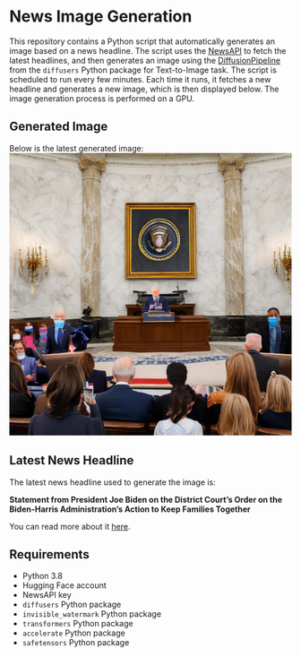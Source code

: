 # News Image Generation
This repository contains a Python script that automatically generates an image based on a news headline. The script uses the [NewsAPI](https://newsapi.org/) to fetch the latest headlines, and then generates an image using the [DiffusionPipeline](https://github.com/huggingface/diffusers) from the `diffusers` Python package for Text-to-Image task.
The script is scheduled to run every few minutes. Each time it runs, it fetches a new headline and generates a new image, which is then displayed below. The image generation process is performed on a GPU.

## Generated Image
Below is the latest generated image:
![Generated Image](image.png)

## Latest News Headline
The latest news headline used to generate the image is:

**Statement from President Joe Biden on the District Court’s Order on the Biden-Harris Administration’s Action to Keep Families Together**

You can read more about it [here](https://news.google.com/rss/articles/CBMirgJBVV95cUxQYjgyTWlYX0d5emV4Snlnai05VkNVd1A5MFgwQmY0eFBiRzI5Q1dfV0h5RUZJTU5BcDRtVnhUUzZTVUJ5a3ZfYWo5SU8zcDh1cWdkU05kV2RVYkJZcjVjTThnSDVuUDdIVXNpUFBkUDgtYUMtS2NUcENjRDJDQXVqRGhhNy1mR3JRU3YtS2lidHFxX2JCM2U5ZjFpNVhnWm9nWE01ZVJlZDhpc2tobW9faVBUQ1hLV2xkNnlfM3NHLVhwejhMMGVnNFZwOXdPWm91SVlYQ2xMX1lqc0hPUnc5VHVIQzBTZUpkSXprazFBSEJBaElqd3FaNjBjVmRQbm5IQWlrdjd3YTFWaUdXNXN0WHY2c3hmaFFjbTZkcmxReWxqZ292LUcydGpneDlidw?oc=5).

## Requirements
- Python 3.8
- Hugging Face account
- NewsAPI key
- `diffusers` Python package
- `invisible_watermark` Python package
- `transformers` Python package
- `accelerate` Python package
- `safetensors` Python package
